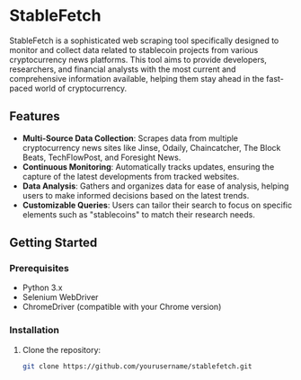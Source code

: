 # StableFetch

StableFetch is a sophisticated web scraping tool specifically designed to monitor and collect data related to stablecoin projects from various cryptocurrency news platforms. This tool aims to provide developers, researchers, and financial analysts with the most current and comprehensive information available, helping them stay ahead in the fast-paced world of cryptocurrency.

## Features

- **Multi-Source Data Collection**: Scrapes data from multiple cryptocurrency news sites like Jinse, Odaily, Chaincatcher, The Block Beats, TechFlowPost, and Foresight News.
- **Continuous Monitoring**: Automatically tracks updates, ensuring the capture of the latest developments from tracked websites.
- **Data Analysis**: Gathers and organizes data for ease of analysis, helping users to make informed decisions based on the latest trends.
- **Customizable Queries**: Users can tailor their search to focus on specific elements such as "stablecoins" to match their research needs.

## Getting Started

### Prerequisites

- Python 3.x
- Selenium WebDriver
- ChromeDriver (compatible with your Chrome version)

### Installation

1. Clone the repository:
   ```bash
   git clone https://github.com/yourusername/stablefetch.git

